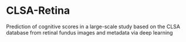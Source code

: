 # CLSA-Retina
Prediction of cognitive scores in a large-scale study based on the CLSA database from retinal fundus images and metadata via deep learning
